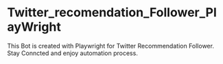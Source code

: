 # Twitter_recomendation_Follower_PlayWright
This Bot is created with Playwright for Twitter Recommendation Follower.
Stay Conncted and enjoy automation process.
